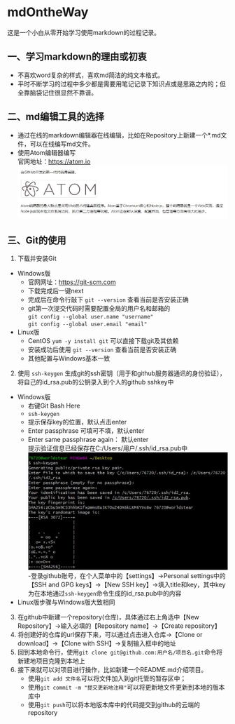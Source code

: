 # mdOntheWay
这是一个小白从零开始学习使用markdown的过程记录。
## 一、学习markdown的理由或初衷
- 不喜欢word复杂的样式，喜欢md简洁的纯文本格式。
- 平时不断学习的过程中多少都是需要用笔记记录下知识点或是思路之内的；但全靠脑袋记住很显然不靠谱。

## 二、md编辑工具的选择
- 通过在线的markdown编辑器在线编辑，比如在Repository上新建一个*.md文件，可以在线编写md文件。
- 使用Atom编辑器编写<br>
官网地址：https://atom.io
![](img/atom.jpg)

## 三、Git的使用
1. 下载并安装Git
- Windows版
   - 官网网址：https://git-scm.com
   - 下载完成后一键next
   - 完成后在命令行敲下 `git --version` 查看当前是否安装正确
   - git第一次提交代码时需要配置全局的用户名和邮箱的<br>
   `git config --global user.name "username"`<br>
   `git config --global user.email "email"`<br>
- Linux版
   - CentOS `yum -y install git` 可以直接下载git及其依赖
   - 安装成功后使用 `git --version` 查看当前是否安装正确
   - 其他配置与Windows基本一致

2. 使用 `ssh-keygen` 生成git的ssh密钥（用于和github服务器通讯的身份验证），将自己的id_rsa.pub的公钥录入到个人的github sshkey中
- Windows版
   - 右键Git Bash Here
   - `ssh-keygen`
   - 提示保存key的位置，默认点击enter
   - Enter passphrase 可填可不填，默认enter
   - Enter same passphrase again： 默认enter<br>提示验证信息已经保存在C:/Users/用户/.ssh/id_rsa.pub中<br>
![](img/id_rsa.jpg)<br>
   -登录github账号，在个人菜单中的【settings】->Personal settings中的【SSH and GPG keys】->【New SSH key】->填入title和key，其中key为在本地通过`ssh-keygen`命令生成的id_rsa.pub中的内容
- Linux版步骤与Windows版大致相同

3. 在github中新建一个repository(仓库)，具体通过右上角选中【New Repository】->输入必填的【Repository name】->【Create repository】
4. 将创建好的仓库的url保存下来，可以通过点击进入仓库->【Clone or download】->【Clone with SSH】->复制输入框中的地址
5. 回到本地命令行，使用`git clone git@github.com:用户名/项目名.git`命令将新建地项目克隆到本地上
6. 接下来就可以对项目进行操作，比如新建一个README.md介绍项目。
   - 使用`git add 文件名`可以将文件加入到git托管的暂存区中；
   - 使用`git commit -m "提交更新地注释"`可以将更新地文件更新到本地的版本库中
   - 使用`git push`可以将本地版本库中的代码提交到github的云端的repository
